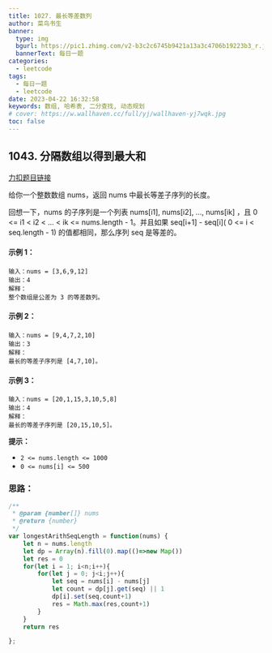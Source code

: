 ```yaml
---
title: 1027. 最长等差数列
author: 菜鸟书生
banner:
  type: img
  bgurl: https://pic1.zhimg.com/v2-b3c2c6745b9421a13a3c4706b19223b3_r.jpg
  bannerText: 每日一题
categories:
  - leetcode
tags:
  - 每日一题
  - leetcode
date: 2023-04-22 16:32:58
keywords: 数组, 哈希表, 二分查找, 动态规划
# cover: https://w.wallhaven.cc/full/yj/wallhaven-yj7wqk.jpg
toc: false
---
```


## 1043. 分隔数组以得到最大和
[力扣题目链接](https://leetcode.cn/problems/longest-arithmetic-subsequence/)

给你一个整数数组 nums，返回 nums 中最长等差子序列的长度。

回想一下，nums 的子序列是一个列表 nums[i1], nums[i2], ..., nums[ik] ，且 0 <= i1 < i2 < ... < ik <= nums.length - 1。并且如果 seq[i+1] - seq[i]( 0 <= i < seq.length - 1) 的值都相同，那么序列 seq 是等差的。

#### **示例 1：**

```
输入：nums = [3,6,9,12]
输出：4
解释： 
整个数组是公差为 3 的等差数列。
```

#### **示例 2：**

```
输入：nums = [9,4,7,2,10]
输出：3
解释：
最长的等差子序列是 [4,7,10]。
```

#### **示例 3：**

```
输入：nums = [20,1,15,3,10,5,8]
输出：4
解释：
最长的等差子序列是 [20,15,10,5]。
```

**提示：**

* `2 <= nums.length <= 1000`
* `0 <= nums[i] <= 500`

### 思路：

```javascript
/**
 * @param {number[]} nums
 * @return {number}
 */
var longestArithSeqLength = function(nums) {
    let n = nums.length
    let dp = Array(n).fill(0).map(()=>new Map())
    let res = 0
    for(let i = 1; i<n;i++){
        for(let j = 0; j<i;j++){
            let seq = nums[i] - nums[j]
            let count = dp[j].get(seq) || 1
            dp[i].set(seq,count+1)
            res = Math.max(res,count+1)
        }
    }
    return res

};
```
